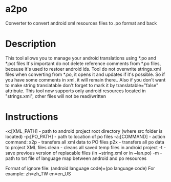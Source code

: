 # a2po
Converter to convert android xml resources files to .po format and back

# Description
This tool allows you to manage your android translations using *.po and *.pot files
It's important do not delete reference comments from *.po files, because it's used to restoer android ids.
Tool do not overwrite strings.xml files when converting from *.po, it opens it and updates if it's possible. So if you have some comments in xml, it will remain there..
Also if you don't want to make string translatable don't forget to mark it by translatable="false" attribute.
This tool now supports only android resources located in "strings.xml", other files will not be read/written

# Instructions
-x:[XML_PATH] - path to android project root directory (where src folder is located)
-p:[PO_PATH]  - path to location of po files
-a:[COMMAND]  - action command:
	x2p		- transfers all xml data to PO files
	p2x		- transfers all po data to project XML files
	clean	- cleans all saved temp files in android project
-t            - save previous version of replacable files (in ~string.xml or in ~lan.po)
-m            - path to txt file of language map between android and po resources

Format of ignore file:
(android language code)=(po language code)
For example:
zh=zh_TW
en=en_US